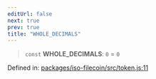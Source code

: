 ```yaml
---
editUrl: false
next: true
prev: true
title: "WHOLE_DECIMALS"
---
```


> `const` **WHOLE\_DECIMALS**: `0` = `0`

Defined in: [packages/iso-filecoin/src/token.js:11](https://github.com/hugomrdias/filecoin/blob/main/packages/iso-filecoin/src/token.js#L11)
